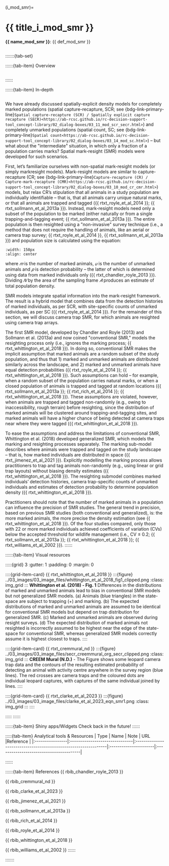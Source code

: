 ﻿---
jupytext:
  formats: md:myst
  text_representation:
    extension: .md
    format_name: myst
    format_version: 0.17.2 <!--0.13-->
    jupytext_version: 1.16.4 <!-- 6.5.4-->
kernelspec:
  display_name: Python 3
  language: python
  name: python3
editor_options:
  markdown:
    wrap: none
---
(i_mod_smr)=
# {{ title_i_mod_smr }}

<!--
:::{hint}
replace me with text
:::
-->

**{{ name_mod_smr }}**: {{ def_mod_smr }}
```{include} pro_con_assump/mod_smr_apc.md
```

:::::::{tab-set}

::::::{tab-item} Overview
```{include} include/00_coming_soon.md
```
::::::

::::::{tab-item} In-depth
```{include} include/note_adapted_clarke_et_al_2023.md
```

We have already discussed spatially-explicit density models for completely marked populations (spatial capture-recapture, SCR; see {bdg-link-primary-line}`Spatial capture-recapture (SCR) / Spatially explicit capture recapture (SECR)<https://ab-rcsc.github.io/rc-decision-support-tool_concept-library/02_dialog-boxes/03_11_mod_scr_secr.html>`) and completely unmarked populations (spatial count, SC; see {bdg-link-primary-line}`Spatial count<https://ab-rcsc.github.io/rc-decision-support-tool_concept-library/02_dialog-boxes/03_14_mod_sc.html>`) – but what about the "intermediate" situation, in which only a fraction of a population carries marks? Spatial mark-resight (SMR) models were developed for such scenarios.

First, let’s familiarize ourselves with non-spatial mark-resight models (or simply markresight models). Mark-resight models are similar to capture-recapture (CR; see {bdg-link-primary-line}`Capture-recapture (CR) / Capture-mark-recapture (CMR)<https://ab-rcsc.github.io/rc-decision-support-tool_concept-library/02_dialog-boxes/03_10_mod_cr_cmr.html>`) models, but relax CR’s stipulation that all animals in a study population are individually identifiable – that is, that all animals carry unique natural marks, or that all animals are trapped and tagged ({{ rtxt_royle_et_al_2014 }}; {{ rtxt_sollmann_et_al_2013a }}). Instead, mark-resight models need only a subset of the population to be marked (either naturally or from a single trapping-and-tagging event; {{ rtxt_sollmann_et_al_2013a }}). The entire population is then resighted using a "non-invasive" survey technique (i.e., a method that does not require the handling of animals, like an aerial or camera trap survey; {{ rtxt_royle_et_al_2014 }}, {{ rtxt_sollmann_et_al_2013a }}) and population size is calculated using the equation:
```{figure} ../03_images/03_image_files/clarke_et_al_2023_eqn_smr1.png
:width: 150px
:align: center
```

where *𝑚* is the number of marked animals, *𝑢* is the number of unmarked animals and *𝑝* is detection probability – the latter of which is determined using data from marked individuals only ({{ rtxt_chandler_royle_2013 }}). Dividing *𝑁* by the area of the sampling frame *𝐴* produces an estimate of total population density.

SMR models integrate spatial information into the mark-resight framework. The result is a hybrid model that combines data from the detection histories of marked individuals, as per SCR, with site-specific counts of unmarked individuals, as per SC ({{ rtxt_royle_et_al_2014 }}). For the remainder of this section, we will discuss camera trap SMR, for which animals are resighted using camera trap arrays.

The first SMR model, developed by Chandler and Royle (2013) and Sollmann et al. (2013a) and now coined "conventional SMR," models the resighting process only (i.e., ignores the marking process; {{ rtxt_whittington_et_al_2018 }}). In doing so, conventional SMR makes the implicit assumption that marked animals are a random subset of the study population, and thus that 1) marked and unmarked animals are distributed similarly across the landscape, and 2) marked and unmarked animals have equal detection probabilities ({{ rtxt_royle_et_al_2014 }}; {{ rtxt_whittington_et_al_2018 }}). Such assumptions can hold – for example, when a random subset of the population carries natural marks, or when a closed population of animals is trapped and tagged at random locations ({{ rtxt_sollmann_et_al_2013a }}; {{ rtxt_rich_et_al_2014 }}; {{ rtxt_whittington_et_al_2018 }}). These assumptions are violated, however, when animals are trapped and tagged non-randomly (e.g., owing to inaccessibility, rough terrain) before resighting, since the distribution of marked animals will be clustered around trapping-and-tagging sites, and marked animals will have a higher chance of being detected at camera traps near where they were tagged ({{ rtxt_whittington_et_al_2018 }}).

To ease the assumptions and address the limitations of conventional SMR, Whittington et al. (2018) developed generalized SMR, which models the marking and resighting processes separately. The marking sub-model describes where animals were trapped and tagged on the study landscape – that is, how marked individuals are distributed in space ({{ rtxt_jimenez_et_al_2021 }}). Explicitly modelling the marking process allows practitioners to trap and tag animals non-randomly (e.g., using linear or grid trap layouts) without biasing density estimates ({{ rtxt_whittington_et_al_2018 }}). The resighting submodel combines marked individuals’ detection histories, camera trap-specific counts of unmarked individuals and estimates of detection probability to determine population density ({{ rtxt_whittington_et_al_2018 }}).

Practitioners should note that the number of marked animals in a population can influence the precision of SMR studies. The general trend in precision, based on previous SMR studies (both conventional and generalized), is: the more marked animals, the more precise the density estimation (see {{ rtxt_whittington_et_al_2018 }}). Of the four studies compared, only those with 22 or more marked individuals achieved coefficients of variation (CVs) below the accepted threshold for wildlife management (i.e., CV ≤ 0.2; {{ rtxt_sollmann_et_al_2013a }}; {{ rtxt_whittington_et_al_2018 }}; {{ rtxt_williams_et_al_2002 }}).
::::::

::::::{tab-item} Visual resources

:::::{grid} 3
:gutter: 1
:padding: 0
:margin: 0

::::{grid-item-card} {{ rtxt_whittington_et_al_2018 }}
:::{figure} ../03_images/03_image_files/whittington_et_al_2018_fig1_clipped.png
:class: img_grid
:::
**Whittington et al. (2018) - Fig. 1** Differences in the distributions of marked and unmarked animals lead to bias in conventional SMR models but not generalized SMR models. (a) Animals (blue triangles) in the state-space are subject to trapping (+) and marking. (b) The expected distributions of marked and unmarked animals are assumed to be identical for conventional SMR models but depend on trap distribution for generalized SMR. (c) Marked and unmarked animals are observed during resight surveys. (d) The expected distribution of marked animals not resighted is incorrectly assumed to be highest near the edge of the state-space for conventional SMR, whereas generalized SMR models correctly assume it is highest closest to traps.
::::

::::{grid-item-card} {{ rtxt_cremmural_nd }}
:::{figure} ../03_images/03_image_files/secr_creemmural_org_secr_clipped.png
:class: img_grid
:::
**CREEM Mural (N.D.)** - The Figure shows some leopard camera trap data and the contours of the resulting estimated probability of detecting an animal with activity centre anywhere in the survey region (blue lines). The red crosses are camera traps and the coloured dots are individual leopard captures, with captures of the same individual joined by lines.
::::

::::{grid-item-card} {{ rtxt_clarke_et_al_2023 }}
:::{figure} ../03_images/03_image_files/clarke_et_al_2023_eqn_smr1.png
:class: img_grid
:::
::::

:::::
::::::

::::::{tab-item} Shiny apps/Widgets
Check back in the future!
::::::

:::::{tab-item} Analytical tools & Resources
| Type | Name | Note | URL |Reference |
|:----------------|:-------------------------------|:----------------------------------------------------------------|:----------------------|:----------------------------------------|
<!-- END_RESOURCE_TABLE -->
::::::

::::::{tab-item} References
{{ rbib_chandler_royle_2013 }}

{{ rbib_cremmural_nd }}

{{ rbib_clarke_et_al_2023 }}

{{ rbib_jimenez_et_al_2021 }}

{{ rbib_sollmann_et_al_2013a }}

{{ rbib_rich_et_al_2014 }}

{{ rbib_royle_et_al_2014 }}

{{ rbib_whittington_et_al_2018 }}

{{ rbib_williams_et_al_2002 }}
::::::

:::::::
